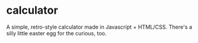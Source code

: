 # calculator
A simple, retro-style calculator made in Javascript + HTML/CSS. There's a silly little easter egg for the curious, too.
